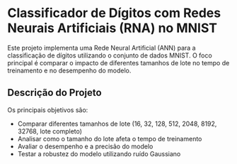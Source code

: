 # Classificador de Dígitos com Redes Neurais Artificiais (RNA) no MNIST

Este projeto implementa uma Rede Neural Artificial (ANN) para a classificação de dígitos utilizando o conjunto de dados MNIST. O foco principal é comparar o impacto de diferentes tamanhos de lote no tempo de treinamento e no desempenho do modelo.

## Descrição do Projeto

Os principais objetivos são:
- Comparar diferentes tamanhos de lote (16, 32, 128, 512, 2048, 8192, 32768, lote completo)
- Analisar como o tamanho do lote afeta o tempo de treinamento
- Avaliar o desempenho e a precisão do modelo
- Testar a robustez do modelo utilizando ruído Gaussiano
